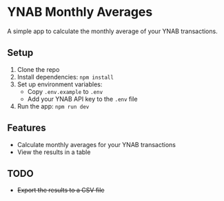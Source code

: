# YNAB Monthly Averages

A simple app to calculate the monthly average of your YNAB transactions.

## Setup

1. Clone the repo
2. Install dependencies: `npm install`
3. Set up environment variables:
   - Copy `.env.example` to `.env`
   - Add your YNAB API key to the `.env` file
4. Run the app: `npm run dev`

## Features

- Calculate monthly averages for your YNAB transactions
- View the results in a table

## TODO

- ~~Export the results to a CSV file~~